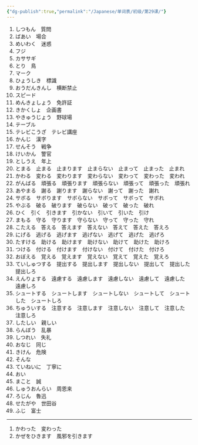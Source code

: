 ```yaml
---
{"dg-publish":true,"permalink":"/Japanese/单词表/初级/第29课/"}
---
```


1. しつもん　質問
2. ばあい　場合
3. めいわく　迷惑
4. フジ
5. カササギ
6. とり　鳥
7. マーク
8. ひょうしき　標識
9. おうだんきんし　横断禁止
10. スピード
11. めんきょしょう　免許証
12. きかくしょ　企画書
13. やきゅうじょう　野球場
14. テーブル
15. テレビこうざ　テレビ講座
16. かんじ　漢字
17. せんそう　戦争
18. けいかん　警官
19. としうえ　年上
20. とまる　止まる　止まります　止まらない　止まって　止まった　止まれ
21. かわる　変わる　変わります　変わらない　変わって　変わった　変われ
22. がんばる　頑張る　頑張ります　頑張らない　頑張って　頑張った　頑張れ
23. あやまる　謝る　謝ります　謝らない　謝って　謝った　謝れ
24. サボる　サボります　サボらない　サボって　サボって　サボれ
25. やぶる　破る　破ります　破らない　破って　破った　破れ
26. ひく　引く　引きます　引かない　引いて　引いた　引け
27. まもる　守る　守ります　守らない　守って　守った　守れ
28. こたえる　答える　答えます　答えない　答えて　答えた　答えろ
29. にげる　逃げる　逃げます　逃げない　逃げて　逃げた　逃げろ
30. たすける　助ける　助けます　助けない　助けて　助けた　助けろ
31. つける　付ける　付けます　付けない　付けて　付けた　付けろ
32. おぼえる　覚える　覚えます　覚えない　覚えて　覚えた　覚えろ
33. ていしゅつする　提出する　提出します　提出しない　提出して　提出した　提出しろ
34. えんりょする　遠慮する　遠慮します　遠慮しない　遠慮して　遠慮した　遠慮しろ
35. シュートする　シュートします　シュートしない　シュートして　シュートした　シュートしろ
36. ちゅういする　注意する　注意します　注意しない　注意して　注意した　注意しろ
37. したしい　親しい
38. らんぼう　乱暴
39. しつれい　失礼
40. おなじ　同じ
41. きけん　危険
42. そんな
43. ていねいに　丁寧に
44. おい
45. まこと　誠
46. しゅうおんらい　周恩来
47. ろじん　魯迅
48. せたがや　世田谷
49. ふじ　富士
---
1. かわった　変わった
2. かぜをひきます　風邪を引きます